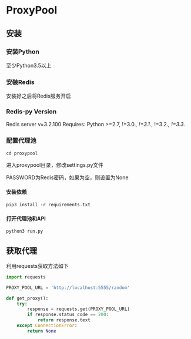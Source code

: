 # ProxyPool

## 安装

### 安装Python

至少Python3.5以上

### 安装Redis

安装好之后将Redis服务开启

### Redis-py Version
Redis server v=3.2.100
Requires: Python >=2.7, !=3.0.*, !=3.1.*, !=3.2.*, !=3.3.*

### 配置代理池

```
cd proxypool
```

进入proxypool目录，修改settings.py文件

PASSWORD为Redis密码，如果为空，则设置为None

#### 安装依赖

```
pip3 install -r requirements.txt
```

#### 打开代理池和API

```
python3 run.py
```

## 获取代理


利用requests获取方法如下

```python
import requests

PROXY_POOL_URL = 'http://localhost:5555/random'

def get_proxy():
    try:
        response = requests.get(PROXY_POOL_URL)
        if response.status_code == 200:
            return response.text
    except ConnectionError:
        return None
```
